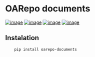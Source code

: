 OARepo documents
====================
[![image][]][1]
[![image][2]][3]
[![image][4]][5]
[![image][6]][7]

Instalation
----------
```bash
    pip install oarepo-documents
```

 [image]: https://img.shields.io/travis/oarepo/oarepo-documents.svg
  [1]: https://travis-ci.com/github/oarepo/oarepo-documents
  [2]: https://img.shields.io/coveralls/oarepo/oarepo-documents.svg
  [3]: https://coveralls.io/r/oarepo/oarepo-documents
  [4]: https://img.shields.io/github/license/oarepo/oarepo-documents.svg
  [5]: https://github.com/oarepo/oarepo-documents/blob/master/LICENSE
  [6]: https://img.shields.io/pypi/v/oarepo-documents.svg
  [7]: https://pypi.org/pypi/oarepo-documents